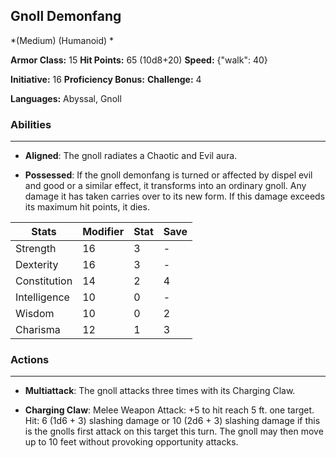 ## Gnoll Demonfang
*(Medium) (Humanoid) *

**Armor Class:** 15
**Hit Points:** 65 (10d8+20)
**Speed:** {"walk": 40}

**Initiative:** 16
**Proficiency Bonus:**
**Challenge:** 4

**Languages:** Abyssal, Gnoll

### Abilities
 --- 
- **Aligned**: The gnoll radiates a Chaotic and Evil aura.

- **Possessed**: If the gnoll demonfang is turned or affected by dispel evil and good or a similar effect, it transforms into an ordinary gnoll. Any damage it has taken carries over to its new form. If this damage exceeds its maximum hit points, it dies.



| Stats | Modifier | Stat | Save
| ---- | ---- | ---- | ---- |
| Strength | 16 | 3 | - |
| Dexterity | 16 | 3 | - |
| Constitution | 14 | 2 | 4 |
| Intelligence | 10 | 0 | - |
| Wisdom | 10 | 0 | 2 |
| Charisma | 12 | 1 | 3 |

### Actions
 --- 
- **Multiattack**: The gnoll attacks three times with its Charging Claw.

- **Charging Claw**: Melee Weapon Attack: +5 to hit  reach 5 ft.  one target. Hit: 6 (1d6 + 3) slashing damage  or 10 (2d6 + 3) slashing damage if this is the gnolls first attack on this target this turn. The gnoll may then move up to 10 feet without provoking opportunity attacks.

